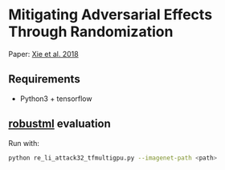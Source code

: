 # Mitigating Adversarial Effects Through Randomization

Paper: [Xie et al. 2018](https://arxiv.org/abs/1711.01991)

## Requirements

* Python3 + tensorflow


## [robustml] evaluation

Run with:

```bash
python re_li_attack32_tfmultigpu.py --imagenet-path <path>
````

[robustml]: https://github.com/robust-ml/robustml
